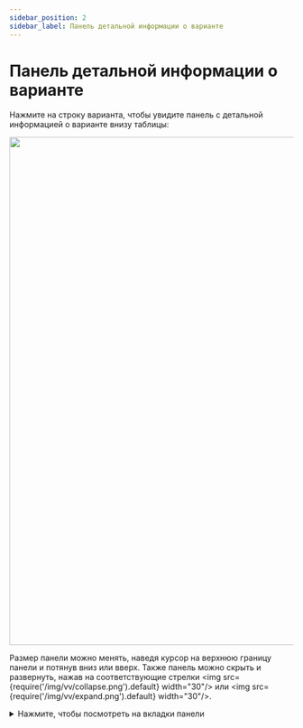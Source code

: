 ```yaml
---
sidebar_position: 2
sidebar_label: Панель детальной информации о варианте
---
```


# Панель детальной информации о варианте

Нажмите на строку варианта, чтобы увидите панель с детальной информацией о варианте внизу таблицы:

<p align="center">
<img src={require('/img/vv/details_panel.png').default} width="900"/>
</p>

Размер панели можно менять, наведя курсор на верхнюю границу панели и потянув вниз или вверх. 
Также панель можно скрыть и развернуть, нажав на соответствующие стрелки <img src={require('/img/vv/collapse.png').default} width="30"/> или <img src={require('/img/vv/expand.png').default} width="30"/>.

<details>
<summary>Нажмите, чтобы посмотреть на вкладки панели</summary>

## Вкладки панели детальной информации

### Common - основная информация о варианте:

1. **Ген** - данные о гене, в котором располагается вариант:
- ***Полное название гена***. При наведении курсора на название гена можно увидеть, откуда оно было взято:

<p align="center">
<img src={require('/img/vv/gene_source.png').default} width="300"/>
</p>

- ***Ссылки*** на страницы с информацией о гене в различных базах данных ([Ensembl](https://www.ensembl.org/Homo_sapiens/Info/Index), [UniProt](https://www.uniprot.org/uniprot/), [GTEx](https://www.gtexportal.org/home/), [OMIM](https://www.omim.org/), [NCBI](https://www.ncbi.nlm.nih.gov/gene/)).
2. **Транскрипты** - данные о транскриптах гена, в которых располагается вариант:
- ***Идентификатор транскрипта*** из базы [Ensembl](https://www.ensembl.org/Homo_sapiens/Info/Index). Открыть страницу транскрипта можно, нажав на идентификатор. Основной транскрипт данного гена выделен рамкой.
- ***IMPACT*** - предсказанное значение эффекта варианта на белок (см. [таблицу со значениями эффектов варианта в аннотации](/results/variant-viewer/variant-viewer#описание-колонок-таблицы)).
- ***HGVSp*** - аминокислотная замена в [номенклатуре HGVS](https://varnomen.hgvs.org/) (префикс “p.” (protein) + референсная аминокислота + позиция аминокислоты в белке + новая аминокислота, получившаяся в результате замены).
- ***HGVSc*** - нуклеотидная замена в [номенклатуре HGVS](https://varnomen.hgvs.org/) (геномная позиция замещенного нуклеотида + референсный нуклеотид > альтернативный аллель). Начинается с префикса: “c.” (coding; для замены в кодирующей последовательности ДНК), “n.” (non-coding; для замены в некодирующей последовательности ДНК).
3. **Информация об образцах**:
- ***Имя образца***, в результате анализа которого был выявлен вариант.
- ***Генотип*** - значения аллеля для данного образца (0 - референсный аллель, 1 - первый альтернативный аллель, 2 - второй альтернативный аллель и т.д.), разделенные ”/” (для нефазированного генотипа) или “|” (для фазированного генотипа).
- ***Глубина секвенирования*** - общее количество прочтений последовательности, перекрывающих позицию варианта, для данного образца.
- ***Ref count*** - количество раз, когда в последовательности считывался референсный нуклеотид для данного образца.
- ***Alt count*** - количество раз, когда в последовательности считывался альтернативный нуклеотид для данного образца.
- ***AF*** - частота альтернативного аллеля для данного образца.

### ClinVar - данные о фенотипической значимости варианта из базы [ClinVar](https://www.ncbi.nlm.nih.gov/clinvar/):

1. **Haplotype phenotypes** - раздел присутствует, если вариант является часть гаплотипа:
* ***Variant Haplotype ID*** - ссылка на генотип, включающий данный вариант.
* ***Phenotype*** - название фенотипа (со ссылками на различные базы данных).
* ***Clinical Significance*** - клиническая значимость фенотипа (определение значений можно посмотреть [тут](https://preview.ncbi.nlm.nih.gov/clinvar/docs/clinsig/#clinsig_scv)).
* ***Review status*** - оценка источника данных, в котором заявлена клиническая значимость фенотипа. Определение оценок можно посмотреть [тут](https://preview.ncbi.nlm.nih.gov/clinvar/docs/variation_report/#review_status).
2. **Phenotypes** - данные о фенотипической значимости варианта:
* ***Clinical significance*** - клиническая значимость фенотипа (определение значений можно посмотреть [тут](https://preview.ncbi.nlm.nih.gov/clinvar/docs/clinsig/#clinsig_scv)). Приведена как суммарная фенотипическая значимость для варианта (слева), так и значимость каждого фенотипа варианта (справа в таблице).
* ***ClinVar ID*** - ссылка на вариант в базе [ClinVar](https://www.ncbi.nlm.nih.gov/clinvar/).
* ***Review status*** - оценка источника данных, в котором заявлена клиническая значимость фенотипа. Определение оценок можно посмотреть [тут](https://preview.ncbi.nlm.nih.gov/clinvar/docs/variation_report/#review_status). Приведена как суммарная оценка источника данных для варианта (слева), так и оценка источника каждого фенотипа варианта (справа в таблице).
* ***Allele ID*** - идентификатор ClinVar для аллельной замены.
* ***Allele origin*** - происхождение аллеля варианта.
* ***Cross references*** - ссылки на вариант в различных базах.
* ***Phenotype*** - фенотипический признак или заболевание, ассоциированные с вариантом (со ссылками на различные базы данных).

### GnomAD - данные об аллельных частотах варианта из базы [gnomAD](https://gnomad.broadinstitute.org/):

* ***Allele frequency*** - суммарная частота аллеля в gnomAD.
* ***Coverage*** - средняя глубина покрытия по основаниям (диапазоны &lt;10, 10-100, ⩾100).
* ***Number of Homozygotes*** - количество людей, гомозиготных по этому варианту.
* ***Частоты в различных популяциях*** (Ashkenazi Jewish, Amish, African/African American, European (Finnish), South Asian, Latino/Admixed American, European (non-Finnish), East Asian, Middle Eastern, Other). Для каждой популяции приведены суммарная частота аллеля, частоты в подпопуляциях XX, XY и количество гомозигот.

### ExAC - данные об аллельных частотах варианта из базы [ExAC](http://exac.broadinstitute.org/):

- Частоты и количество аллеля в различных популяциях (African/African American, American, East Asian, Finnish, European (non-Finnish), South Asian). Кроме того, здесь приведены частоты аллеля в когортах non-TCGA и non-Psych.

### Other frequencies

- Данные об аллельных частотах варианта из [проекта 1000 Genomes](https://www.internationalgenome.org/) и в комбинированных генотипах в когорте UK10K из [проекта UK10K](https://www.uk10k.org/).

### Conservation - данные о консервативности варианта:

* ***Ancestral allele*** - предковый аллель, предсказанный [EPO](https://www.ensembl.org/info/genome/compara/epo_anchors_info.html).
* ***Генотипы*** Altai Neanderthal, Denisova, Vindijia Neandertal.
* ***Консервативные скоры***, полученные c помощью предсказания различными программами ([FitCons](http://compgen.cshl.edu/fitCons/), [GERP++](http://mendel.stanford.edu/sidowlab/downloads/gerp/index.html), [PhyloP](https://ccg.epfl.ch/mga/hg19/phylop/phylop.html), [PhastCons](http://compgen.cshl.edu/phast/phastCons-HOWTO.html), [SiPhy](http://portals.broadinstitute.org/genome_bio/siphy/documentation.html), BStatistic).

### Protein function effect

- Результаты предсказания эффекта аминокислотной замены на функцию белка, полученные с помощью алгоритмов и программ [SIFT](https://sift.bii.a-star.edu.sg/), [Polyphen](http://genetics.bwh.harvard.edu/pph/pph_help.html), [SIFT4G](https://sift.bii.a-star.edu.sg/sift4g/), LRT, MutationAssessor, [FAtHMM](http://fathmm.biocompute.org.uk/), [Provean](http://provean.jcvi.org/index.php), [Meta SVM](https://www.ncbi.nlm.nih.gov/pmc/articles/PMC5270233/), Meta LR, [M-CAP](http://bejerano.stanford.edu/mcap/), [MutPred](http://mutpred.mutdb.org/), [MVP](https://www.nature.com/articles/s41467-020-20847-0), [Primate AI](https://illumina.github.io/NirvanaDocumentation/3.14/data-sources/primate-ai/), MPC, DEOGEN2, DANN, Eigen.

### Other - дополнительная информация о варианте

### Custom annotation sources

- Значения колонок из пользовательских аннотаций, соответствующие найденному варианту. Добавить пользовательские аннотации можно на странице **Настройки** -> **Пользовательские аннотации** (подробнее о том, как это сделать, можно почитать [здесь](/custom-annotations)).

</details>